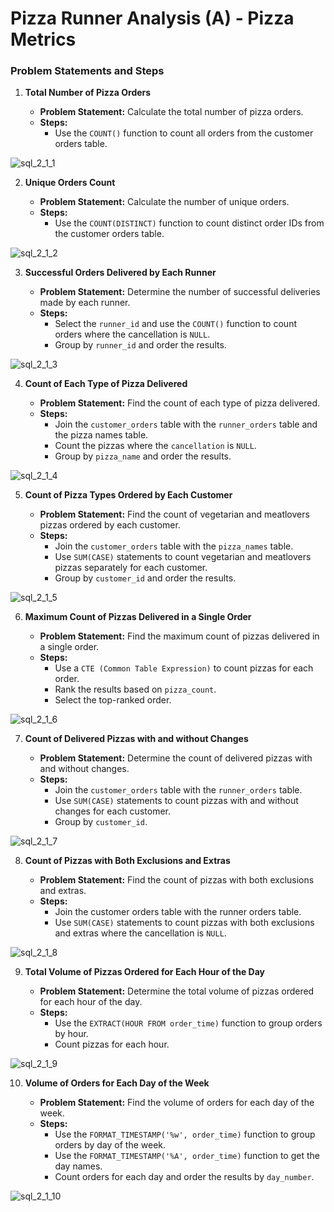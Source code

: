 # Pizza Runner Analysis (A) - Pizza Metrics

### Problem Statements and Steps

1. **Total Number of Pizza Orders**

   - **Problem Statement:** Calculate the total number of pizza orders.
   - **Steps:**
     - Use the `COUNT()` function to count all orders from the customer orders table.

  ![sql_2_1_1](https://github.com/aishwaryaSudhakar01/8-Week-SQL-Challenge/assets/126569607/77c1447e-01e0-414d-8c83-3b668ae4c9d5)

2. **Unique Orders Count**

   - **Problem Statement:** Calculate the number of unique orders.
   - **Steps:**
     - Use the `COUNT(DISTINCT)` function to count distinct order IDs from the customer orders table.

![sql_2_1_2](https://github.com/aishwaryaSudhakar01/8-Week-SQL-Challenge/assets/126569607/f5414f8e-85bb-406b-af6d-658245cce661)

3. **Successful Orders Delivered by Each Runner**

   - **Problem Statement:** Determine the number of successful deliveries made by each runner.
   - **Steps:**
     - Select the `runner_id` and use the `COUNT()` function to count orders where the cancellation is `NULL`.
     - Group by `runner_id` and order the results.

![sql_2_1_3](https://github.com/aishwaryaSudhakar01/8-Week-SQL-Challenge/assets/126569607/ab8dad9c-f169-4c1b-9f44-9a5cef42d04b)

4. **Count of Each Type of Pizza Delivered**

   - **Problem Statement:** Find the count of each type of pizza delivered.
   - **Steps:**
     - Join the `customer_orders` table with the `runner_orders` table and the pizza names table.
     - Count the pizzas where the `cancellation` is `NULL`.
     - Group by `pizza_name` and order the results.

![sql_2_1_4](https://github.com/aishwaryaSudhakar01/8-Week-SQL-Challenge/assets/126569607/87758a85-98a6-4561-8bb5-7fa03452e99b)

5. **Count of Pizza Types Ordered by Each Customer**

   - **Problem Statement:** Find the count of vegetarian and meatlovers pizzas ordered by each customer.
   - **Steps:**
     - Join the `customer_orders` table with the `pizza_names` table.
     - Use `SUM(CASE)` statements to count vegetarian and meatlovers pizzas separately for each customer.
     - Group by `customer_id` and order the results.

![sql_2_1_5](https://github.com/aishwaryaSudhakar01/8-Week-SQL-Challenge/assets/126569607/0266cc73-b80c-4ba3-9fce-dff3808765b9)

6. **Maximum Count of Pizzas Delivered in a Single Order**

   - **Problem Statement:** Find the maximum count of pizzas delivered in a single order.
   - **Steps:**
     - Use a `CTE (Common Table Expression)` to count pizzas for each order.
     - Rank the results based on `pizza_count`.
     - Select the top-ranked order.

![sql_2_1_6](https://github.com/aishwaryaSudhakar01/8-Week-SQL-Challenge/assets/126569607/57951faa-08d1-4137-865f-48c1680fae03)

7. **Count of Delivered Pizzas with and without Changes**

   - **Problem Statement:** Determine the count of delivered pizzas with and without changes.
   - **Steps:**
     - Join the `customer_orders` table with the `runner_orders` table.
     - Use `SUM(CASE)` statements to count pizzas with and without changes for each customer.
     - Group by `customer_id`.

![sql_2_1_7](https://github.com/aishwaryaSudhakar01/8-Week-SQL-Challenge/assets/126569607/55bb55ac-4e32-4f98-9ff2-7d9ba0b11146)

8. **Count of Pizzas with Both Exclusions and Extras**

   - **Problem Statement:** Find the count of pizzas with both exclusions and extras.
   - **Steps:**
     - Join the customer orders table with the runner orders table.
     - Use `SUM(CASE)` statements to count pizzas with both exclusions and extras where the cancellation is `NULL`.

![sql_2_1_8](https://github.com/aishwaryaSudhakar01/8-Week-SQL-Challenge/assets/126569607/531f7e84-8a29-4007-8982-0a2090359345)

9. **Total Volume of Pizzas Ordered for Each Hour of the Day**

   - **Problem Statement:** Determine the total volume of pizzas ordered for each hour of the day.
   - **Steps:**
     - Use the `EXTRACT(HOUR FROM order_time)` function to group orders by hour.
     - Count pizzas for each hour.

![sql_2_1_9](https://github.com/aishwaryaSudhakar01/8-Week-SQL-Challenge/assets/126569607/c4d4fdd8-9335-4cc4-8d95-4f503fd3c902)

10. **Volume of Orders for Each Day of the Week**

    - **Problem Statement:** Find the volume of orders for each day of the week.
    - **Steps:**
      - Use the `FORMAT_TIMESTAMP('%w', order_time)` function to group orders by day of the week.
      - Use the `FORMAT_TIMESTAMP('%A', order_time)` function to get the day names.
      - Count orders for each day and order the results by `day_number`.

![sql_2_1_10](https://github.com/aishwaryaSudhakar01/8-Week-SQL-Challenge/assets/126569607/0feccff7-39b3-4924-87ce-af7595745b6b)

